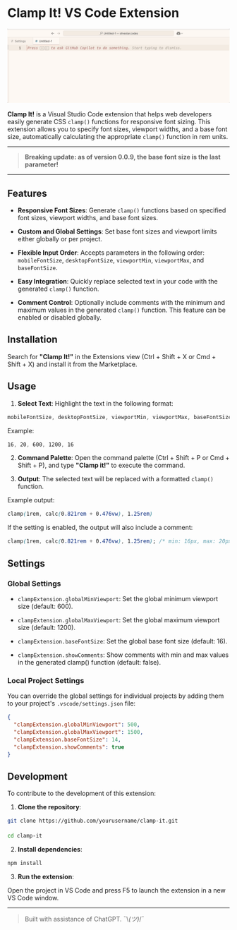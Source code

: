# Clamp It! VS Code Extension

![clamp-it](https://raw.githubusercontent.com/maliMirkec/clamp-it/main/gfx/clamp-it.gif)

**Clamp It!** is a Visual Studio Code extension that helps web developers easily generate CSS `clamp()` functions for responsive font sizing. This extension allows you to specify font sizes, viewport widths, and a base font size, automatically calculating the appropriate `clamp()` function in rem units.

---

> **Breaking update: as of version 0.0.9, the base font size is the last parameter!**

---

## Features

- **Responsive Font Sizes**: Generate `clamp()` functions based on specified font sizes, viewport widths, and base font sizes.

- **Custom and Global Settings**: Set base font sizes and viewport limits either globally or per project.

- **Flexible Input Order**: Accepts parameters in the following order: `mobileFontSize`, `desktopFontSize`, `viewportMin`, `viewportMax`, and `baseFontSize`.

- **Easy Integration**: Quickly replace selected text in your code with the generated `clamp()` function.

- **Comment Control**: Optionally include comments with the minimum and maximum values in the generated `clamp()` function. This feature can be enabled or disabled globally.

## Installation

Search for **"Clamp It!"** in the Extensions view (Ctrl + Shift + X or Cmd + Shift + X) and install it from the Marketplace.

## Usage

1. **Select Text**: Highlight the text in the following format:

```css
mobileFontSize, desktopFontSize, viewportMin, viewportMax, baseFontSize
```

Example:

```css
16, 20, 600, 1200, 16
```

2. **Command Palette**: Open the command palette (Ctrl + Shift + P or Cmd + Shift + P), and type **"Clamp it!"** to execute the command.

3. **Output**: The selected text will be replaced with a formatted `clamp()` function.

Example output:

```css
clamp(1rem, calc(0.821rem + 0.476vw), 1.25rem)
```

If the setting is enabled, the output will also include a comment:

```css
clamp(1rem, calc(0.821rem + 0.476vw), 1.25rem); /* min: 16px, max: 20px */
```

## Settings

### Global Settings

- `clampExtension.globalMinViewport`: Set the global minimum viewport size (default: 600).

- `clampExtension.globalMaxViewport`: Set the global maximum viewport size (default: 1200).

- `clampExtension.baseFontSize`: Set the global base font size (default: 16).

- `clampExtension.showComments`: Show comments with min and max values in the generated clamp() function (default: false).

### Local Project Settings

You can override the global settings for individual projects by adding them to your project's `.vscode/settings.json` file:

```json
{
  "clampExtension.globalMinViewport": 500,
  "clampExtension.globalMaxViewport": 1500,
  "clampExtension.baseFontSize": 14,
  "clampExtension.showComments": true
}
```

## Development

To contribute to the development of this extension:

1. **Clone the repository**:

```sh
git clone https://github.com/yourusername/clamp-it.git

cd clamp-it
```

2. **Install dependencies**:

```sh
npm install
```

3. **Run the extension**:

Open the project in VS Code and press F5 to launch the extension in a new VS Code window.

---

> Built with assistance of ChatGPT. ¯\\_(ツ)_/¯
